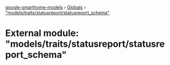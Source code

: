 [google-smarthome-models](../README.md) › [Globals](../globals.md) › ["models/traits/statusreport/statusreport_schema"](_models_traits_statusreport_statusreport_schema_.md)

# External module: "models/traits/statusreport/statusreport_schema"


